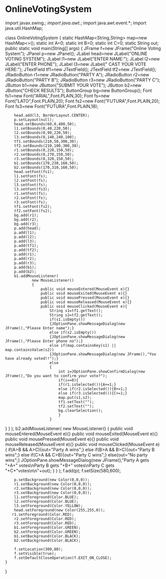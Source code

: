 # OnlineVotingSystem
import javax.swing.*;
import java.awt.*;
import java.awt.event.*;
import java.util.HashMap;

class OnlineVotingSystem
{
    static HashMap<String,String> map=new HashMap<>();
    static int A=0;
    static int B=0;
    static int C=0;
    static String out;
    public static void main(String[] args)
    {
        JFrame f=new JFrame("Online Voting System");
        JPanel p=new JPanel();
        JLabel head=new JLabel("ONLINE VOTING SYSTEM");
        JLabel l1=new JLabel("ENTER NAME:");
        JLabel l2=new JLabel("ENTER PHONE");
        JLabel l3=new JLabel(" CAST YOUR VOTE HERE:");
        JTextField tf1=new JTextField();
        JTextField tf2=new JTextField();
        JRadioButton r1=new JRadioButton("PARTY A");
        JRadioButton r2=new JRadioButton("PARTY B");
        JRadioButton r3=new JRadioButton("PARTY C");
        JButton b1=new JButton("SUBMIT YOUR VOTE");
        JButton b2=new JButton("CHECK RESULTS");
        ButtonGroup bg=new ButtonGroup();
        Font fs1=new Font("ARIAL",Font.PLAIN,30);
        Font fs=new Font("LATO",Font.PLAIN,20);
        Font fs2=new Font("FUTURA",Font.PLAIN,20);
        Font fs3=new Font("FUTURA",Font.PLAIN,18);

        head.add(l3, BorderLayout.CENTER);
        p.setLayout(null);
        head.setBounds(60,0,400,50);
        l1.setBounds(0,40,220,50);
        l2.setBounds(0,90,220,50);
        l3.setBounds(0,140,240,100);
        tf1.setBounds(210,50,300,30);
        tf2.setBounds(210,100,300,30);
        r1.setBounds(0,220,150,50);
        r2.setBounds(0,270,150,50);
        r3.setBounds(0,320,150,50);
        b1.setBounds(170,230,160,50);
        b2.setBounds(170,310,160,50);
        head.setFont(fs1);
        l1.setFont(fs);
        l2.setFont(fs);
        l3.setFont(fs);
        l3.setFont(fs3);
        r1.setFont(fs);
        r2.setFont(fs);
        r3.setFont(fs);
        tf1.setFont(fs2);
        tf2.setFont(fs2);
        bg.add(r1);
        bg.add(r2);
        bg.add(r3);
        p.add(head);
        p.add(l1);
        p.add(l2);
        p.add(l3);
        p.add(tf1);
        p.add(tf2);
        p.add(r1);
        p.add(r2);
        p.add(r3);
        p.add(b1);
        p.add(b2);
        b1.addMouseListener(
                new MouseListener()
                {
                    public void mouseEntered(MouseEvent e){}
                    public void mouseExited(MouseEvent e){}
                    public void mousePressed(MouseEvent e){}
                    public void mouseReleased(MouseEvent e){}
                    public void mouseClicked(MouseEvent e){
                        String s1=tf1.getText();
                        String s2=tf2.getText();
                        if(s1.isEmpty())
                        {JOptionPane.showMessageDialog(new JFrame(),"Please Enter name");}
                        else if(s2.isEmpty())
                        {JOptionPane.showMessageDialog(new JFrame(),"Please Enter phone no");}
                        else if(map.containsKey(s1) || map.containsValue(s2))
                        {JOptionPane.showMessageDialog(new JFrame(),"You have already voted!!");}
                        else
                        {
                            int i=JOptionPane.showConfirmDialog(new JFrame(),"Do you want to confirm your vote?");
                            if(i==0){
                            if(r1.isSelected()){A+=1;}
                            else if(r2.isSelected()){B+=1;}
                            else if(r3.isSelected()){C+=1;}
                            map.put(s1,s2);
                            tf1.setText("");
                            tf2.setText("");
                            bg.clearSelection();
                            }
                        }
}
                }
        );
        b2.addMouseListener(
                new MouseListener()
                {
                    public void mouseEntered(MouseEvent e){}
                    public void mouseExited(MouseEvent e){}
                    public void mousePressed(MouseEvent e){}
                    public void mouseReleased(MouseEvent e){}
                    public void mouseClicked(MouseEvent e){
                        if(A>B && A>C){out="Party A wins";}
                        else if(B>A && B>C){out="Party B wins";}
                        else if(C>A && C>B){out="Party C wins";}
                        else{out="No party wins";}
                        JOptionPane.showMessageDialog(new JFrame(),"Party A gets "+A+" votes\nParty B gets "+B+" votes\nParty C gets "+C+"votes\n\n"+out);
                    }
                }
        );
        f.add(p);
        f.setSize(580,600);
        
        p.setBackground(new Color(0,0,0));
        r1.setBackground(new Color(0,0,0));
        r2.setBackground(new Color(0,0,0));
        r3.setBackground(new Color(0,0,0));
        l1.setForeground(Color.BLUE);
        l2.setForeground(Color.BLUE);
        l3.setForeground(Color.YELLOW);
        head.setForeground(new Color(255,255,0));
       r1.setForeground(Color.RED);
        r2.setForeground(Color.RED);
        r3.setForeground(Color.RED);
        b1.setForeground(Color.GREEN);
        b2.setForeground(Color.GREEN);
        b1.setBackground(Color.BLACK);
        b2.setBackground(Color.BLACK);
        
        f.setLocation(300,80);
        f.setVisible(true);
        f.setDefaultCloseOperation(f.EXIT_ON_CLOSE);
    }
}
